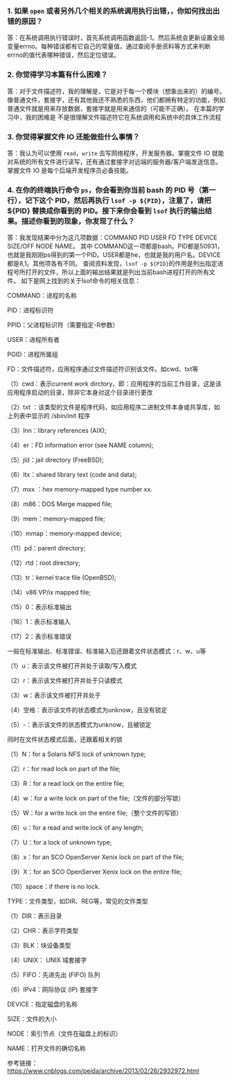 ### 1. 如果 `open` 或者另外几个相关的系统调用执行出错，，你如何找出出错的原因？

答：在系统调用执行错误时，首先系统调用函数返回-1。然后系统会更新设置全局变量errno。每种错误都有它自己的常量值，通过查阅手册资料等方式来判断errno的值代表哪种错误，然后定位错误。

### 2. 你觉得学习本篇有什么困难？

答：对于文件描述符，我的理解是，它是对于每一个模块（想象出来的）的编号。像普通文件，套接字，还有其他我还不熟悉的东西，他们都拥有特定的功能，例如普通文件就是用来存放数据，套接字就是用来通信的（可能不正确）。
在本篇的学习中，我的困难是 不是很理解文件描述符它在系统调用和系统中的具体工作流程

### 3. 你觉得掌握文件 IO 还能做些什么事情？

答：我认为可以使用 `read`，`write` 去写网络程序，开发服务器。掌握文件 IO 就能对系统的所有文件进行读写，还有通过套接字对远端的服务器/客户端发送信息。掌握文件 IO 是每个后端开发程序员必备技能。

### 4. 在你的终端执行命令 `ps`，你会看到你当前 bash 的 PID 号（第一行），记下这个 PID，然后再执行 `lsof -p ${PID}`，注意了，请把 ${PID} 替换成你看到的 PID。接下来你会看到 `lsof` 执行的输出结果。描述你看到的现象，你发现了什么？

答：我发现结果中分为这几项数据：COMMAND  PID  USER  FD   TYPE  DEVICE  SIZE/OFF  NODE  NAME。
其中 COMMAND这一项都是bash。PID都是50931，也就是我刚刚ps得到的第一个PID。USER都是he，也就是我的用户名。DEVICE都是8,1。其他项各有不同。
查阅资料发现，`lsof -p ${PID}`的作用是列出指定进程号所打开的文件，所以上面的输出结果就是列出当前bash进程打开的所有文件。
如下是网上找到的关于lsof命令的相关信息：

COMMAND：进程的名称

PID：进程标识符

PPID：父进程标识符（需要指定-R参数）

USER：进程所有者

PGID：进程所属组

FD：文件描述符，应用程序通过文件描述符识别该文件。如cwd、txt等

（1）cwd：表示current work dirctory，即：应用程序的当前工作目录，这是该应用程序启动的目录，除非它本身对这个目录进行更改

（2）txt ：该类型的文件是程序代码，如应用程序二进制文件本身或共享库，如上列表中显示的 /sbin/init 程序

（3）lnn：library references (AIX);

（4）er：FD information error (see NAME column);

（5）jld：jail directory (FreeBSD);

（6）ltx：shared library text (code and data);

（7）mxx ：hex memory-mapped type number xx.

（8）m86：DOS Merge mapped file;

（9）mem：memory-mapped file;

（10）mmap：memory-mapped device;

（11）pd：parent directory;

（12）rtd：root directory;

（13）tr：kernel trace file (OpenBSD);

（14）v86  VP/ix mapped file;

（15）0：表示标准输出

（16）1：表示标准输入

（17）2：表示标准错误

一般在标准输出、标准错误、标准输入后还跟着文件状态模式：r、w、u等

（1）u：表示该文件被打开并处于读取/写入模式

（2）r：表示该文件被打开并处于只读模式

（3）w：表示该文件被打开并处于

（4）空格：表示该文件的状态模式为unknow，且没有锁定

（5）-：表示该文件的状态模式为unknow，且被锁定

同时在文件状态模式后面，还跟着相关的锁

（1）N：for a Solaris NFS lock of unknown type;

（2）r：for read lock on part of the file;

（3）R：for a read lock on the entire file;

（4）w：for a write lock on part of the file;（文件的部分写锁）

（5）W：for a write lock on the entire file;（整个文件的写锁）

（6）u：for a read and write lock of any length;

（7）U：for a lock of unknown type;

（8）x：for an SCO OpenServer Xenix lock on part      of the file;

（9）X：for an SCO OpenServer Xenix lock on the      entire file;

（10）space：if there is no lock.

TYPE：文件类型，如DIR、REG等，常见的文件类型

（1）DIR：表示目录

（2）CHR：表示字符类型

（3）BLK：块设备类型

（4）UNIX： UNIX 域套接字

（5）FIFO：先进先出 (FIFO) 队列

（6）IPv4：网际协议 (IP) 套接字

DEVICE：指定磁盘的名称

SIZE：文件的大小

NODE：索引节点（文件在磁盘上的标识）

NAME：打开文件的确切名称

参考链接：https://www.cnblogs.com/peida/archive/2013/02/26/2932972.html
